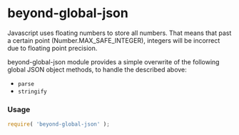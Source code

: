 # beyond-global-json

Javascript uses floating numbers to store all numbers. That means that past a certain point (Number.MAX_SAFE_INTEGER), integers will be incorrect due to floating point precision.

beyond-global-json module provides a simple overwrite of the following global JSON object methods, to handle the described above:
* `parse`
* `stringify`

### Usage

```javascript
require( 'beyond-global-json' );
```